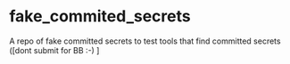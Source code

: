 # fake_commited_secrets
A repo of fake committed secrets to test tools that find committed secrets ([dont submit for BB :-)  ]
